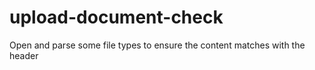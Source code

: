 # upload-document-check
Open and parse some file types to ensure the content matches with the header
